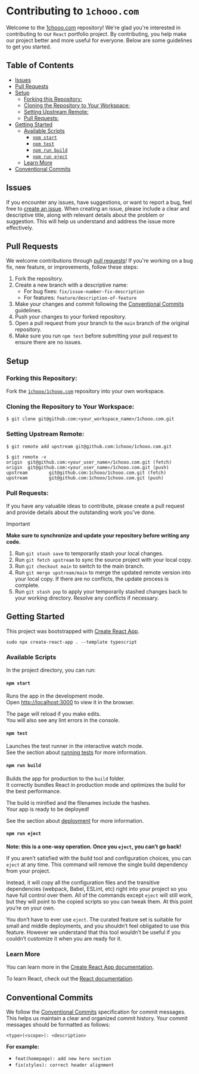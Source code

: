 # Contributing to `1chooo.com`<!-- omit in toc -->

Welcome to the [1chooo.com](https://github.com/1chooo/1chooo.com) repository! We're glad you're interested in contributing to our `React` portfolio project. By contributing, you help make our project better and more useful for everyone. Below are some guidelines to get you started.

## Table of Contents<!-- omit in toc -->
- [Issues](#issues)
- [Pull Requests](#pull-requests)
- [Setup](#setup)
  - [Forking this Repository:](#forking-this-repository)
  - [Cloning the Repository to Your Workspace:](#cloning-the-repository-to-your-workspace)
  - [Setting Upstream Remote:](#setting-upstream-remote)
  - [Pull Requests:](#pull-requests-1)
- [Getting Started](#getting-started)
  - [Available Scripts](#available-scripts)
    - [`npm start`](#npm-start)
    - [`npm test`](#npm-test)
    - [`npm run build`](#npm-run-build)
    - [`npm run eject`](#npm-run-eject)
  - [Learn More](#learn-more)
- [Conventional Commits](#conventional-commits)

## Issues

If you encounter any issues, have suggestions, or want to report a bug, feel free to [create an issue](https://github.com/1chooo/1chooo.com/issues). When creating an issue, please include a clear and descriptive title, along with relevant details about the problem or suggestion. This will help us understand and address the issue more effectively.

## Pull Requests

We welcome contributions through [pull requests](https://github.com/1chooo/1chooo.com/pulls)! If you're working on a bug fix, new feature, or improvements, follow these steps:

1. Fork the repository.
2. Create a new branch with a descriptive name:
    - For bug fixes: `fix/issue-number-fix-description`
    - For features: `feature/description-of-feature`
3. Make your changes and commit following the [Conventional Commits](#conventional-commits) guidelines.
4. Push your changes to your forked repository.
5. Open a pull request from your branch to the `main` branch of the original repository.
6. Make sure you run `npm test` before submitting your pull request to ensure there are no issues.

## Setup

### Forking this Repository:

Fork the [`1chooo/1chooo.com`](https://github.com/1chooo/1chooo.com) repository into your own workspace.

### Cloning the Repository to Your Workspace:

```shell
$ git clone git@github.com:<your_workspace_name>/1chooo.com.git
```

### Setting Upstream Remote:

```shell
$ git remote add upstream git@github.com:1chooo/1chooo.com.git

$ git remote -v
origin  git@github.com:<your_user_name>/1chooo.com.git (fetch)
origin  git@github.com:<your_user_name>/1chooo.com.git (push)
upstream        git@github.com:1chooo/1chooo.com.git (fetch)
upstream        git@github.com:1chooo/1chooo.com.git (push)
```

### Pull Requests:

If you have any valuable ideas to contribute, please create a pull request and provide details about the outstanding work you've done.


> [!IMPORTANT]  
> **Make sure to synchronize and update your repository before writing any code.**
> 
> 1. Run `git stash save` to temporarily stash your local changes.
> 2. Run `git fetch upstream` to sync the source project with your local copy.
> 3. Run `git checkout main` to switch to the main branch.
> 4. Run `git merge upstream/main` to merge the updated remote version into your local copy. If there are no conflicts, the update process is complete.
> 5. Run `git stash pop` to apply your temporarily stashed changes back to your working directory. Resolve any conflicts if necessary.

## Getting Started

This project was bootstrapped with [Create React App](https://github.com/facebook/create-react-app).

```shell
sudo npx create-react-app . --template typescript
```

### Available Scripts

In the project directory, you can run:

#### `npm start`

Runs the app in the development mode.\
Open [http://localhost:3000](http://localhost:3000) to view it in the browser.

The page will reload if you make edits.\
You will also see any lint errors in the console.

#### `npm test`

Launches the test runner in the interactive watch mode.\
See the section about [running tests](https://facebook.github.io/create-react-app/docs/running-tests) for more information.

#### `npm run build`

Builds the app for production to the `build` folder.\
It correctly bundles React in production mode and optimizes the build for the best performance.

The build is minified and the filenames include the hashes.\
Your app is ready to be deployed!

See the section about [deployment](https://facebook.github.io/create-react-app/docs/deployment) for more information.

#### `npm run eject`

**Note: this is a one-way operation. Once you `eject`, you can’t go back!**

If you aren’t satisfied with the build tool and configuration choices, you can `eject` at any time. This command will remove the single build dependency from your project.

Instead, it will copy all the configuration files and the transitive dependencies (webpack, Babel, ESLint, etc) right into your project so you have full control over them. All of the commands except `eject` will still work, but they will point to the copied scripts so you can tweak them. At this point you’re on your own.

You don’t have to ever use `eject`. The curated feature set is suitable for small and middle deployments, and you shouldn’t feel obligated to use this feature. However we understand that this tool wouldn’t be useful if you couldn’t customize it when you are ready for it.

### Learn More

You can learn more in the [Create React App documentation](https://facebook.github.io/create-react-app/docs/getting-started).

To learn React, check out the [React documentation](https://reactjs.org/).

## Conventional Commits

We follow the [Conventional Commits](https://www.conventionalcommits.org/en/v1.0.0/) specification for commit messages. This helps us maintain a clear and organized commit history. Your commit messages should be formatted as follows:

```
<type>(<scope>): <description>
```

**For example:**

- `feat(homepage): add new hero section`
- `fix(styles): correct header alignment`

